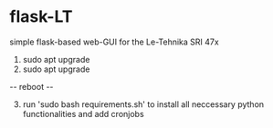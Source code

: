 # flask-LT
simple flask-based web-GUI for the Le-Tehnika SRI 47x


1. sudo apt upgrade
2. sudo apt upgrade

-- reboot --

3. run 'sudo bash requirements.sh' to install all neccessary python functionalities and add cronjobs 



